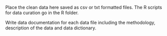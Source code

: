 Place the clean data here saved as csv or txt formatted files. The R scripts for data curation go in the R folder.

Write data documentation for each data file including the methodology, description of the data and data dictionary.